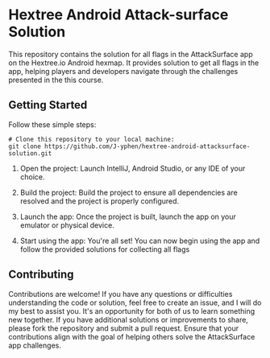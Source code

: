 # Hextree Android Attack-surface Solution
This repository contains the solution for all flags in the AttackSurface app on the Hextree.io Android hexmap. It provides solution to get all flags in the app, helping players and developers navigate through the challenges presented in the this course.

## Getting Started
Follow these simple steps:

    # Clone this repository to your local machine:
    git clone https://github.com/J-yphen/hextree-android-attacksurface-solution.git

1. Open the project:
    Launch IntelliJ, Android Studio, or any IDE of your choice.

2. Build the project:
    Build the project to ensure all dependencies are resolved and the project is properly configured.

3. Launch the app:
    Once the project is built, launch the app on your emulator or physical device.

4. Start using the app:
    You're all set! You can now begin using the app and follow the provided solutions for collecting all flags

## Contributing
Contributions are welcome! If you have any questions or difficulties understanding the code or solution, feel free to create an issue, and I will do my best to assist you. It's an opportunity for both of us to learn something new together. If you have additional solutions or improvements to share, please fork the repository and submit a pull request. Ensure that your contributions align with the goal of helping others solve the AttackSurface app challenges.
